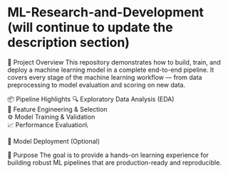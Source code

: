 # ML-Research-and-Development (will continue to update the description section)
🧠 Project Overview
This repository demonstrates how to build, train, and deploy a machine learning model in a complete end-to-end pipeline. It covers every stage of the machine learning workflow — from data preprocessing to model evaluation and scoring on new data.

📦 Pipeline Highlights 
🔍 Exploratory Data Analysis (EDA)\
🧹 Feature Engineering & Selection\
⚙️ Model Training & Validation\
📈 Performance Evaluation\

🚀 Model Deployment (Optional)

🎯 Purpose
The goal is to provide a hands-on learning experience for building robust ML pipelines that are production-ready and reproducible.
